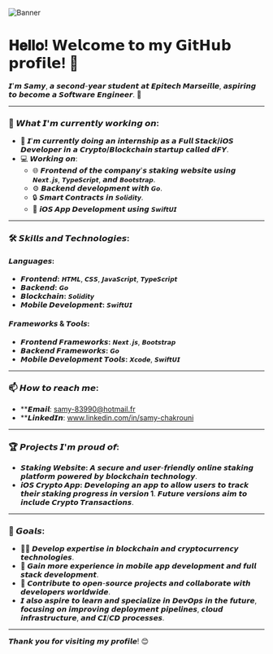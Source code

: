 ![Banner](https://imgur.com/a/ZJiYexr)

# 𝐇𝐞𝐥𝐥𝐨! 𝗪𝗲𝗹𝗰𝗼𝗺𝗲 𝘁𝗼 𝗺𝘆 𝗚𝗶𝘁𝗛𝘂𝗯 𝗽𝗿𝗼𝗳𝗶𝗹𝗲! 👋
𝙄'𝙢 𝙎𝙖𝙢𝙮, 𝙖 𝙨𝙚𝙘𝙤𝙣𝙙-𝙮𝙚𝙖𝙧 𝙨𝙩𝙪𝙙𝙚𝙣𝙩 𝙖𝙩 **𝙀𝙥𝙞𝙩𝙚𝙘𝙝 𝙈𝙖𝙧𝙨𝙚𝙞𝙡𝙡𝙚**, 𝙖𝙨𝙥𝙞𝙧𝙞𝙣𝙜 𝙩𝙤 𝙗𝙚𝙘𝙤𝙢𝙚 𝙖 𝙎𝙤𝙛𝙩𝙬𝙖𝙧𝙚 𝙀𝙣𝙜𝙞𝙣𝙚𝙚𝙧. 🚀

---

### 🌱 𝙒𝙝𝙖𝙩 𝙄'𝙢 𝙘𝙪𝙧𝙧𝙚𝙣𝙩𝙡𝙮 𝙬𝙤𝙧𝙠𝙞𝙣𝙜 𝙤𝙣:
- 🔭 𝙄'𝙢 𝙘𝙪𝙧𝙧𝙚𝙣𝙩𝙡𝙮 𝙙𝙤𝙞𝙣𝙜 𝙖𝙣 𝙞𝙣𝙩𝙚𝙧𝙣𝙨𝙝𝙞𝙥 𝙖𝙨 𝙖 **𝙁𝙪𝙡𝙡 𝙎𝙩𝙖𝙘𝙠/𝙞𝙊𝙎 𝘿𝙚𝙫𝙚𝙡𝙤𝙥𝙚𝙧** 𝙞𝙣 𝙖 **𝘾𝙧𝙮𝙥𝙩𝙤/𝘽𝙡𝙤𝙘𝙠𝙘𝙝𝙖𝙞𝙣 𝙨𝙩𝙖𝙧𝙩𝙪𝙥** 𝙘𝙖𝙡𝙡𝙚𝙙 **𝙙𝙁𝙔**.
- 💻 𝙒𝙤𝙧𝙠𝙞𝙣𝙜 𝙤𝙣:
  - 🌐 **𝙁𝙧𝙤𝙣𝙩𝙚𝙣𝙙** 𝙤𝙛 𝙩𝙝𝙚 𝙘𝙤𝙢𝙥𝙖𝙣𝙮'𝙨 𝙨𝙩𝙖𝙠𝙞𝙣𝙜 𝙬𝙚𝙗𝙨𝙞𝙩𝙚 𝙪𝙨𝙞𝙣𝙜 `𝙉𝙚𝙭𝙩.𝙟𝙨`, `𝙏𝙮𝙥𝙚𝙎𝙘𝙧𝙞𝙥𝙩`, 𝙖𝙣𝙙 `𝘽𝙤𝙤𝙩𝙨𝙩𝙧𝙖𝙥`.
  - ⚙️ **𝘽𝙖𝙘𝙠𝙚𝙣𝙙** 𝙙𝙚𝙫𝙚𝙡𝙤𝙥𝙢𝙚𝙣𝙩 𝙬𝙞𝙩𝙝 `𝙂𝙤`.
  - 🔒 **𝙎𝙢𝙖𝙧𝙩 𝘾𝙤𝙣𝙩𝙧𝙖𝙘𝙩𝙨** 𝙞𝙣 `𝙎𝙤𝙡𝙞𝙙𝙞𝙩𝙮`.
  - 📱 **𝙞𝙊𝙎 𝘼𝙥𝙥 𝘿𝙚𝙫𝙚𝙡𝙤𝙥𝙢𝙚𝙣𝙩** 𝙪𝙨𝙞𝙣𝙜 `𝙎𝙬𝙞𝙛𝙩𝙐𝙄`

---

### 🛠️ 𝙎𝙠𝙞𝙡𝙡𝙨 𝙖𝙣𝙙 𝙏𝙚𝙘𝙝𝙣𝙤𝙡𝙤𝙜𝙞𝙚𝙨:
#### 𝙇𝙖𝙣𝙜𝙪𝙖𝙜𝙚𝙨:
- **𝙁𝙧𝙤𝙣𝙩𝙚𝙣𝙙:** `𝙃𝙏𝙈𝙇`, `𝘾𝙎𝙎`, `𝙅𝙖𝙫𝙖𝙎𝙘𝙧𝙞𝙥𝙩`, `𝙏𝙮𝙥𝙚𝙎𝙘𝙧𝙞𝙥𝙩`
- **𝘽𝙖𝙘𝙠𝙚𝙣𝙙:** `𝙂𝙤`
- **𝘽𝙡𝙤𝙘𝙠𝙘𝙝𝙖𝙞𝙣:** `𝙎𝙤𝙡𝙞𝙙𝙞𝙩𝙮`
- **𝙈𝙤𝙗𝙞𝙡𝙚 𝘿𝙚𝙫𝙚𝙡𝙤𝙥𝙢𝙚𝙣𝙩:** `𝙎𝙬𝙞𝙛𝙩𝙐𝙄`
#### 𝙁𝙧𝙖𝙢𝙚𝙬𝙤𝙧𝙠𝙨 & 𝙏𝙤𝙤𝙡𝙨:
- **𝙁𝙧𝙤𝙣𝙩𝙚𝙣𝙙 𝙁𝙧𝙖𝙢𝙚𝙬𝙤𝙧𝙠𝙨:** `𝙉𝙚𝙭𝙩.𝙟𝙨`, `𝘽𝙤𝙤𝙩𝙨𝙩𝙧𝙖𝙥`
- **𝘽𝙖𝙘𝙠𝙚𝙣𝙙 𝙁𝙧𝙖𝙢𝙚𝙬𝙤𝙧𝙠𝙨:** `𝙂𝙤`
- **𝙈𝙤𝙗𝙞𝙡𝙚 𝘿𝙚𝙫𝙚𝙡𝙤𝙥𝙢𝙚𝙣𝙩 𝙏𝙤𝙤𝙡𝙨:** `𝙓𝙘𝙤𝙙𝙚`, `𝙎𝙬𝙞𝙛𝙩𝙐𝙄`

---

### 📫 𝙃𝙤𝙬 𝙩𝙤 𝙧𝙚𝙖𝙘𝙝 𝙢𝙚:
- **𝙀𝙢𝙖𝙞𝙡: samy-83990@hotmail.fr
- **𝙇𝙞𝙣𝙠𝙚𝙙𝙄𝙣: www.linkedin.com/in/samy-chakrouni

---

### 🏆 𝙋𝙧𝙤𝙟𝙚𝙘𝙩𝙨 𝙄'𝙢 𝙥𝙧𝙤𝙪𝙙 𝙤𝙛:
- **𝙎𝙩𝙖𝙠𝙞𝙣𝙜 𝙒𝙚𝙗𝙨𝙞𝙩𝙚:** 𝘼 𝙨𝙚𝙘𝙪𝙧𝙚 𝙖𝙣𝙙 𝙪𝙨𝙚𝙧-𝙛𝙧𝙞𝙚𝙣𝙙𝙡𝙮 𝙤𝙣𝙡𝙞𝙣𝙚 𝙨𝙩𝙖𝙠𝙞𝙣𝙜 𝙥𝙡𝙖𝙩𝙛𝙤𝙧𝙢 𝙥𝙤𝙬𝙚𝙧𝙚𝙙 𝙗𝙮 𝙗𝙡𝙤𝙘𝙠𝙘𝙝𝙖𝙞𝙣 𝙩𝙚𝙘𝙝𝙣𝙤𝙡𝙤𝙜𝙮.
- **𝙞𝙊𝙎 𝘾𝙧𝙮𝙥𝙩𝙤 𝘼𝙥𝙥:** 𝘿𝙚𝙫𝙚𝙡𝙤𝙥𝙞𝙣𝙜 𝙖𝙣 𝙖𝙥𝙥 𝙩𝙤 𝙖𝙡𝙡𝙤𝙬 𝙪𝙨𝙚𝙧𝙨 𝙩𝙤 **𝙩𝙧𝙖𝙘𝙠 𝙩𝙝𝙚𝙞𝙧 𝙨𝙩𝙖𝙠𝙞𝙣𝙜 𝙥𝙧𝙤𝙜𝙧𝙚𝙨𝙨 𝙞𝙣 𝙫𝙚𝙧𝙨𝙞𝙤𝙣 1**. 𝙁𝙪𝙩𝙪𝙧𝙚 𝙫𝙚𝙧𝙨𝙞𝙤𝙣𝙨 𝙖𝙞𝙢 𝙩𝙤 𝙞𝙣𝙘𝙡𝙪𝙙𝙚 **𝘾𝙧𝙮𝙥𝙩𝙤 𝙏𝙧𝙖𝙣𝙨𝙖𝙘𝙩𝙞𝙤𝙣𝙨**.

---

### 🚀 𝙂𝙤𝙖𝙡𝙨:
- 🧑‍🎓 𝘿𝙚𝙫𝙚𝙡𝙤𝙥 𝙚𝙭𝙥𝙚𝙧𝙩𝙞𝙨𝙚 𝙞𝙣 𝙗𝙡𝙤𝙘𝙠𝙘𝙝𝙖𝙞𝙣 𝙖𝙣𝙙 𝙘𝙧𝙮𝙥𝙩𝙤𝙘𝙪𝙧𝙧𝙚𝙣𝙘𝙮 𝙩𝙚𝙘𝙝𝙣𝙤𝙡𝙤𝙜𝙞𝙚𝙨.
- 💼 𝙂𝙖𝙞𝙣 𝙢𝙤𝙧𝙚 𝙚𝙭𝙥𝙚𝙧𝙞𝙚𝙣𝙘𝙚 𝙞𝙣 𝙢𝙤𝙗𝙞𝙡𝙚 𝙖𝙥𝙥 𝙙𝙚𝙫𝙚𝙡𝙤𝙥𝙢𝙚𝙣𝙩 𝙖𝙣𝙙 𝙛𝙪𝙡𝙡 𝙨𝙩𝙖𝙘𝙠 𝙙𝙚𝙫𝙚𝙡𝙤𝙥𝙢𝙚𝙣𝙩.
- 🌟 𝘾𝙤𝙣𝙩𝙧𝙞𝙗𝙪𝙩𝙚 𝙩𝙤 𝙤𝙥𝙚𝙣-𝙨𝙤𝙪𝙧𝙘𝙚 𝙥𝙧𝙤𝙟𝙚𝙘𝙩𝙨 𝙖𝙣𝙙 𝙘𝙤𝙡𝙡𝙖𝙗𝙤𝙧𝙖𝙩𝙚 𝙬𝙞𝙩𝙝 𝙙𝙚𝙫𝙚𝙡𝙤𝙥𝙚𝙧𝙨 𝙬𝙤𝙧𝙡𝙙𝙬𝙞𝙙𝙚.
- 𝙄 𝙖𝙡𝙨𝙤 𝙖𝙨𝙥𝙞𝙧𝙚 𝙩𝙤 𝙡𝙚𝙖𝙧𝙣 𝙖𝙣𝙙 𝙨𝙥𝙚𝙘𝙞𝙖𝙡𝙞𝙯𝙚 𝙞𝙣 𝘿𝙚𝙫𝙊𝙥𝙨 𝙞𝙣 𝙩𝙝𝙚 𝙛𝙪𝙩𝙪𝙧𝙚, 𝙛𝙤𝙘𝙪𝙨𝙞𝙣𝙜 𝙤𝙣 𝙞𝙢𝙥𝙧𝙤𝙫𝙞𝙣𝙜 𝙙𝙚𝙥𝙡𝙤𝙮𝙢𝙚𝙣𝙩 𝙥𝙞𝙥𝙚𝙡𝙞𝙣𝙚𝙨, 𝙘𝙡𝙤𝙪𝙙 𝙞𝙣𝙛𝙧𝙖𝙨𝙩𝙧𝙪𝙘𝙩𝙪𝙧𝙚, 𝙖𝙣𝙙 𝘾𝙄/𝘾𝘿 𝙥𝙧𝙤𝙘𝙚𝙨𝙨𝙚𝙨.

---

𝙏𝙝𝙖𝙣𝙠 𝙮𝙤𝙪 𝙛𝙤𝙧 𝙫𝙞𝙨𝙞𝙩𝙞𝙣𝙜 𝙢𝙮 𝙥𝙧𝙤𝙛𝙞𝙡𝙚! 😊
